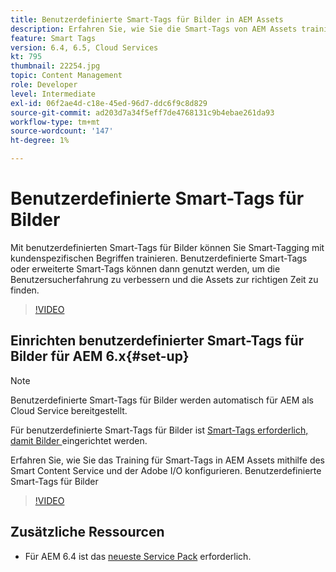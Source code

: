 ```yaml
---
title: Benutzerdefinierte Smart-Tags für Bilder in AEM Assets
description: Erfahren Sie, wie Sie die Smart-Tags von AEM Assets trainieren, um benutzerdefinierte Begriffe auf Assets anzuwenden.
feature: Smart Tags
version: 6.4, 6.5, Cloud Services
kt: 795
thumbnail: 22254.jpg
topic: Content Management
role: Developer
level: Intermediate
exl-id: 06f2ae4d-c18e-45ed-96d7-ddc6f9c8d829
source-git-commit: ad203d7a34f5eff7de4768131c9b4ebae261da93
workflow-type: tm+mt
source-wordcount: '147'
ht-degree: 1%

---
```


# Benutzerdefinierte Smart-Tags für Bilder

Mit benutzerdefinierten Smart-Tags für Bilder können Sie Smart-Tagging mit kundenspezifischen Begriffen trainieren.
Benutzerdefinierte Smart-Tags oder erweiterte Smart-Tags können dann genutzt werden, um die Benutzersucherfahrung zu verbessern und die Assets zur richtigen Zeit zu finden.

>[!VIDEO](https://video.tv.adobe.com/v/22254/?quality=12&learn=on)

## Einrichten benutzerdefinierter Smart-Tags für Bilder für AEM 6.x{#set-up}

>[!NOTE]
> Benutzerdefinierte Smart-Tags für Bilder werden automatisch für AEM als Cloud Service bereitgestellt.

Für benutzerdefinierte Smart-Tags für Bilder ist [Smart-Tags erforderlich, damit Bilder ](./image-smart-tags.md#set-up) eingerichtet werden.

Erfahren Sie, wie Sie das Training für Smart-Tags in AEM Assets mithilfe des Smart Content Service und der Adobe I/O konfigurieren. Benutzerdefinierte Smart-Tags für Bilder

>[!VIDEO](https://video.tv.adobe.com/v/23405/?quality=12&learn=on)

## Zusätzliche Ressourcen

* Für AEM 6.4 ist das [neueste Service Pack](https://experienceleague.adobe.com/docs/experience-manager-release-information/aem-release-updates/aem-releases-updates.html#aem-64) erforderlich.
